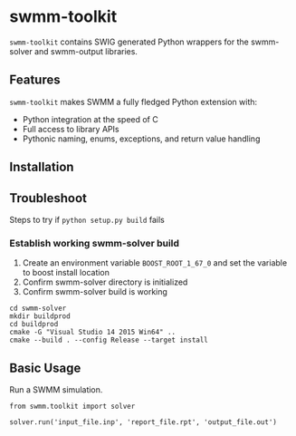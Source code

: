 # swmm-toolkit

`swmm-toolkit` contains SWIG generated Python wrappers for the swmm-solver and swmm-output libraries. 


## Features

`swmm-toolkit` makes SWMM a fully fledged Python extension with:  

 - Python integration at the speed of C
 - Full access to library APIs
 - Pythonic naming, enums, exceptions, and return value handling 


## Installation

## Troubleshoot

Steps to try if `python setup.py build` fails 

### Establish working swmm-solver build
1. Create an environment variable `BOOST_ROOT_1_67_0` and set the variable to boost install location
2. Confirm swmm-solver directory is initialized
3. Confirm swmm-solver build is working 

```
cd swmm-solver 
mkdir buildprod
cd buildprod
cmake -G "Visual Studio 14 2015 Win64" ..
cmake --build . --config Release --target install 
```

## Basic Usage

Run a SWMM simulation. 
```
from swmm.toolkit import solver

solver.run('input_file.inp', 'report_file.rpt', 'output_file.out')
```
